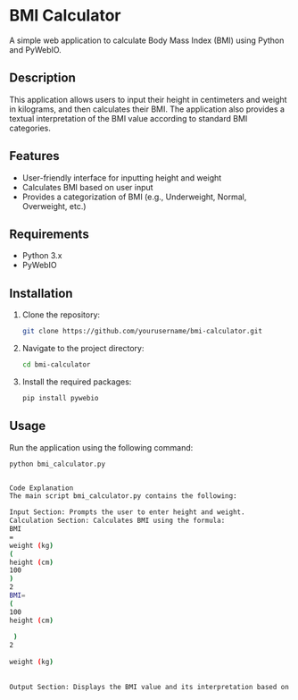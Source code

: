 # BMI Calculator

A simple web application to calculate Body Mass Index (BMI) using Python and PyWebIO.

## Description

This application allows users to input their height in centimeters and weight in kilograms, and then calculates their BMI. The application also provides a textual interpretation of the BMI value according to standard BMI categories.

## Features

- User-friendly interface for inputting height and weight
- Calculates BMI based on user input
- Provides a categorization of BMI (e.g., Underweight, Normal, Overweight, etc.)

## Requirements

- Python 3.x
- PyWebIO

## Installation

1. Clone the repository:

    ```bash
    git clone https://github.com/yourusername/bmi-calculator.git
    ```

2. Navigate to the project directory:

    ```bash
    cd bmi-calculator
    ```

3. Install the required packages:

    ```bash
    pip install pywebio
    ```

## Usage

Run the application using the following command:

```bash
python bmi_calculator.py


Code Explanation
The main script bmi_calculator.py contains the following:

Input Section: Prompts the user to enter height and weight.
Calculation Section: Calculates BMI using the formula:
BMI
=
weight (kg)
(
height (cm)
100
)
2
BMI= 
( 
100
height (cm)
​
 ) 
2
 
weight (kg)
​
 
Output Section: Displays the BMI value and its interpretation based on predefined categories.
